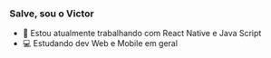 ### Salve, sou o Victor 

- 🔭 Estou atualmente trabalhando com React Native e Java Script 
- 💻 Estudando dev Web e Mobile em geral

